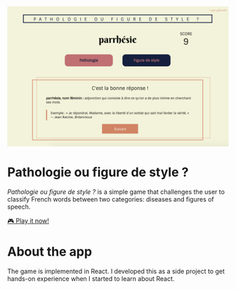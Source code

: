 ![Screenshot of the game](screenshot.png?raw=true "Pathologie ou figure de style ? - Screenshot")

# Pathologie ou figure de style ?
*Pathologie ou figure de style ?* is a simple game that challenges the user to classify French words between two categories: diseases and figures of speech.

[🎮 Play it now!](https://gabrielledevz.github.io/pathologie-ou-figure-de-style)

# About the app
The game is implemented in React. I developed this as a side project to get hands-on experience when I started to learn about React.
